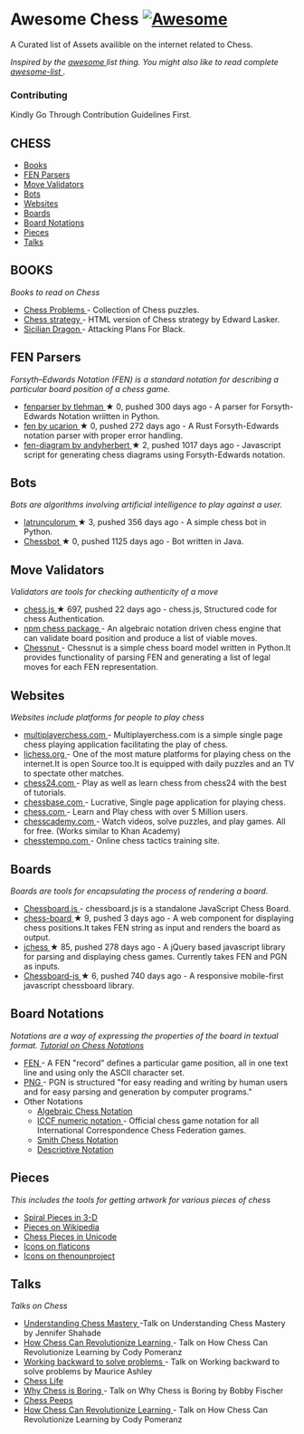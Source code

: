 <h1>
 Awesome Chess
 <a href="https://github.com/sindresorhus/awesome">
  <img alt="Awesome" src="https://cdn.rawgit.com/sindresorhus/awesome/d7305f38d29fed78fa85652e3a63e154dd8e8829/media/badge.svg"/>
 </a>
</h1>
<p>
 A Curated list of Assets availible on the internet related to Chess.
</p>
<p>
 <em>
  Inspired by the
  <a href="https://github.com/sindresorhus/awesome">
   awesome
  </a>
  list thing. You might also like to read complete
  <a href="https://github.com/sindresorhus/awesome">
   awesome-list
  </a>
  .
 </em>
</p>
<h3>
 Contributing
</h3>
<p>
 Kindly Go Through Contribution Guidelines First.
</p>
<h2>
 CHESS
</h2>
<ul>
 <li>
  <a href="#books">
   Books
  </a>
 </li>
 <li>
  <a href="#fen-parsers">
   FEN Parsers
  </a>
 </li>
 <li>
  <a href="#move-validators">
   Move Validators
  </a>
 </li>
 <li>
  <a href="#bots">
   Bots
  </a>
 </li>
 <li>
  <a href="#websites">
   Websites
  </a>
 </li>
 <li>
  <a href="#boards">
   Boards
  </a>
 </li>
 <li>
  <a href="#board-notations">
   Board Notations
  </a>
 </li>
 <li>
  <a href="#pieces">
   Pieces
  </a>
 </li>
 <li>
  <a href="#talks">
   Talks
  </a>
 </li>
</ul>
<h2>
 BOOKS
</h2>
<p>
 <em>
  Books to read on Chess
 </em>
</p>
<ul>
 <li>
  <a href="https://kairavacademydotcom.files.wordpress.com/2013/06/john-thursby-75-chess-problems.pdf">
   Chess Problems
  </a>
  - Collection of Chess puzzles.
 </li>
 <li>
  <a href="http://www.gutenberg.org/cache/epub/5614/pg5614-images.html">
   Chess strategy
  </a>
  - HTML version of Chess strategy by Edward Lasker.
 </li>
 <li>
  <a href="http://www.chesscity.com/PDF/Sicilian_Dragon_Black_Attacks_ssd.pdf">
   Sicilian Dragon
  </a>
  - Attacking Plans For Black.
 </li>
</ul>
<h2>
 FEN Parsers
</h2>
<p>
 <em>
  Forsyth–Edwards Notation (FEN) is a standard notation for describing a particular board position of a chess game.
 </em>
</p>
<ul>
 <li>
  <a href="https://github.com/tlehman/fenparser">
   fenparser by tlehman
  </a>
  <span>
   &#9733 0, pushed 300 days ago
  </span>
  - A parser for Forsyth-Edwards Notation wriitten in Python.
 </li>
 <li>
  <a href="https://github.com/ucarion/fen">
   fen by ucarion
  </a>
  <span>
   &#9733 0, pushed 272 days ago
  </span>
  - A Rust Forsyth-Edwards notation parser with proper error handling.
 </li>
 <li>
  <a href="https://github.com/andyherbert/fen-diagram">
   fen-diagram by andyherbert
  </a>
  <span>
   &#9733 2, pushed 1017 days ago
  </span>
  - Javascript script for generating chess diagrams using Forsyth-Edwards notation.
 </li>
</ul>
<h2>
 Bots
</h2>
<p>
 <em>
  Bots are algorithms involving artificial intelligence to play against a user.
 </em>
</p>
<ul>
 <li>
  <a href="https://github.com/benwr/latrunculorum">
   latrunculorum
  </a>
  <span>
   &#9733 3, pushed 356 days ago
  </span>
  - A simple chess bot in Python.
 </li>
 <li>
  <a href="https://github.com/jfabeel/Chessbot">
   Chessbot
  </a>
  <span>
   &#9733 0, pushed 1125 days ago
  </span>
  - Bot written in Java.
 </li>
</ul>
<h2>
 Move Validators
</h2>
<p>
 <em>
  Validators are tools for checking authenticity of a move
 </em>
</p>
<ul>
 <li>
  <a href="https://github.com/jhlywa/chess.js">
   chess.js
  </a>
  <span>
   &#9733 697, pushed 22 days ago
  </span>
  - chess.js, Structured code for chess Authentication.
 </li>
 <li>
  <a href="https://www.npmjs.com/package/chess">
   npm chess package
  </a>
  - An algebraic notation driven chess engine that can validate board position and produce a list of viable moves.
 </li>
 <li>
  <a href="https://github.com/cgearhart/Chessnut.git">
   Chessnut
  </a>
  - Chessnut is a simple chess board model written in Python.It provides functionality of parsing FEN and generating a list of legal moves for each FEN representation.
 </li>
</ul>
<h2>
 Websites
</h2>
<p>
 <em>
  Websites include platforms for people to play chess
 </em>
</p>
<ul>
 <li>
  <a href="multiplayerchess.com">
   multiplayerchess.com
  </a>
  - Multiplayerchess.com is a simple single page chess playing application facilitating the play of chess.
 </li>
 <li>
  <a href="http://en.lichess.org/">
   lichess.org
  </a>
  - One of the most mature platforms for playing chess on the internet.It is open Source too.It is equipped with daily puzzles and an TV to spectate other matches.
 </li>
 <li>
  <a href="https://chess24.com/en/play/chess">
   chess24.com
  </a>
  - Play as well as learn chess from chess24 with the best of tutorials.
 </li>
 <li>
  <a href="http://play.chessbase.com/js/apps/playchess/">
   chessbase.com
  </a>
  - Lucrative, Single page application for playing chess.
 </li>
 <li>
  <a href="http://www.chess.com/">
   chess.com
  </a>
  - Learn and Play chess with over 5 Million users.
 </li>
 <li>
  <a href="https://www.chesscademy.com/">
   chesscademy.com
  </a>
  - Watch videos, solve puzzles, and play games. All for free. (Works similar to Khan Academy)
 </li>
 <li>
  <a href="chesstempo.com">
   chesstempo.com
  </a>
  - Online chess tactics training site.
 </li>
</ul>
<h2>
 Boards
</h2>
<p>
 <em>
  Boards are tools for encapsulating the process of rendering a board.
 </em>
</p>
<ul>
 <li>
  <a href="https://github.com/oakmac/chessboardjs/">
   Chessboard.js
  </a>
  - chessboard.js is a standalone JavaScript Chess Board.
 </li>
 <li>
  <a href="https://github.com/laat/chess-board">
   chess-board
  </a>
  <span>
   &#9733 9, pushed 3 days ago
  </span>
  - A web component for displaying chess positions.It takes FEN string as input and renders the board as output.
 </li>
 <li>
  <a href="https://github.com/bmarini/jchess">
   jchess
  </a>
  <span>
   &#9733 85, pushed 278 days ago
  </span>
  - A jQuery based javascript library for parsing and displaying chess games. Currently takes FEN and PGN as inputs.
 </li>
 <li>
  <a href="https://github.com/caustique/chessboard-js">
   Chessboard-js
  </a>
  <span>
   &#9733 6, pushed 740 days ago
  </span>
  - A responsive mobile-first javascript chessboard library.
 </li>
</ul>
<h2>
 Board Notations
</h2>
<p>
 <em>
  Notations are a way of expressing the properties of the board in textual format.
  <a href="http://chess.eusa.ed.ac.uk/Chess/Rules/notation.html">
   Tutorial on Chess Notations
  </a>
 </em>
</p>
<ul>
 <li>
  <a href="https://en.wikipedia.org/wiki/Forsyth%E2%80%93Edwards_Notation">
   FEN
  </a>
  - A FEN "record" defines a particular game position, all in one text line and using only the ASCII character set.
 </li>
 <li>
  <a href="http://www6.chessclub.com/help/PGN-spec">
   PNG
  </a>
  - PGN is structured "for easy reading and writing by human users and for easy parsing and generation by computer programs."
 </li>
 <li>
  Other Notations
  <ul>
   <li>
    <a href="https://en.wikipedia.org/wiki/Algebraic_notation_(chess)">
     Algebraic Chess Notation
    </a>
   </li>
   <li>
    <a href="https://en.wikipedia.org/wiki/ICCF_numeric_notation">
     ICCF numeric notation
    </a>
    - Official chess game notation for all International Correspondence Chess Federation games.
   </li>
   <li>
    <a href="http://www6.chessclub.com/chessviewer/smith.html">
     Smith Chess Notation
    </a>
   </li>
   <li>
    <a href="https://en.wikipedia.org/wiki/Descriptive_notation">
     Descriptive Notation
    </a>
   </li>
  </ul>
 </li>
</ul>
<h2>
 Pieces
</h2>
<p>
 <em>
  This includes the tools for getting artwork for various pieces of chess
 </em>
</p>
<ul>
 <li>
  <a href="https://www.thingiverse.com/thing:470700">
   Spiral Pieces in 3-D
  </a>
 </li>
 <li>
  <a href="https://commons.wikimedia.org/wiki/Category:PNG_chess_pieces/Standard_transparent">
   Pieces on Wikipedia
  </a>
 </li>
 <li>
  <a href="https://en.wikipedia.org/wiki/Chess_symbols_in_Unicode">
   Chess Pieces in Unicode
  </a>
 </li>
 <li>
  <a href="http://www.flaticon.com/search/chess">
   Icons on flaticons
  </a>
 </li>
 <li>
  <a href="https://thenounproject.com/search/?q=chess">
   Icons on thenounproject
  </a>
 </li>
</ul>
<h2>
 Talks
</h2>
<p>
 <em>
  Talks on Chess
 </em>
</p>
<ul>
 <li>
  <a href="https://www.youtube.com/watch?v=fPopQaY7Og4">
   Understanding Chess Mastery
  </a>
  -Talk on Understanding Chess Mastery by Jennifer Shahade
 </li>
 <li>
  <a href="https://www.youtube.com/watch?v=A3yDvM8aplY">
   How Chess Can Revolutionize Learning
  </a>
  - Talk on How Chess Can Revolutionize Learning by Cody Pomeranz
 </li>
 <li>
  <a href="https://www.youtube.com/watch?v=v34NqCbAA1c">
   Working backward to solve problems
  </a>
  - Talk on Working backward to solve problems by Maurice Ashley
 </li>
 <li>
  <a href="https://www.youtube.com/watch?v=lgCSo1Txw3c">
   Chess Life
  </a>
 </li>
 <li>
  <a href="https://www.youtube.com/watch?v=7EuxVOgrEig">
   Why Chess is Boring
  </a>
  - Talk on Why Chess is Boring by Bobby Fischer
 </li>
 <li>
  <a href="https://www.youtube.com/watch?v=p027ysBt0_M">
   Chess Peeps
  </a>
 </li>
 <li>
  <a href="https://www.youtube.com/watch?v=A3yDvM8aplY">
   How Chess Can Revolutionize Learning
  </a>
  - Talk on How Chess Can Revolutionize Learning by Cody Pomeranz
 </li>
</ul>
